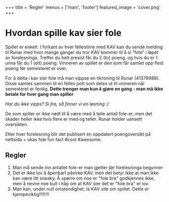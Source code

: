 +++
title = 'Regler'
menus = ['main', 'footer']
featured_image = 'cover.png'
+++
# Hvordan spille kav sier fole
Spillet er enkelt. I forkant av hver fellestime med KAV kan du sende melding til Runar med hvor mange ganger du tror KAV kommer til å si "fole" i løpet av forelesninga. Treffer du helt presist får du 2 (to) poeng, og hvis du er 1 unna får du 1 (ett) poeng.  Vinneren av spillet er den som får samlet opp flest poeng før semesteret er over.

For å delta i kav sier fole må man vippse en tikroning til Runar (41379988). Disse samles sammen til en felles pott som deles ut til vinneren når semesteret er ferdig. **Dette trenger man kun å gjøre en gang - man må ikke betale for hver gang man spiller**

*Har du ikke vipps? Si fra, så finner vi en løsning :)*

De som spiller er ikke nødt til å være med å telle antall fole-er, men det skader heller ikke hvis flere er med og teller. Runar holder uansett oversikten.

Etter hver forelesning blir det publisert en oppdatert poengoversikt på nettsida + ukas fole fun fact #cool #awesome.
## Regler
1. Man må sende inn antallet fole-er man gjetter *før* forelesninga begynner
2. Det er ikke lov å åpenbart påvirke KAV, men det betyr ikke at man ikke kan være litt sneaky. Å spørre om noe er "fole bra" godkjennes ikke, men å nevne noe kult i håp om at KAV sier det er "fole bra" er lov.
3. Man kan, under null omstendighet, la KAV vite om spillet. Dette er kjempeviktig!!!!!!!!
 
